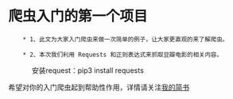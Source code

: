 爬虫入门的第一个项目
========================

        * 1、此文为大家入门爬虫来做一次简单的例子，让大家更直观的来了解爬虫。

        * 2、本次我们利用 Requests 和正则表达式来抓取豆瓣电影的相关内容。
             安装request：pip3 install requests

希望对你的入门爬虫起到帮助性作用，详情请关注[我的简书](http://www.jianshu.com/u/da1677475c27)
